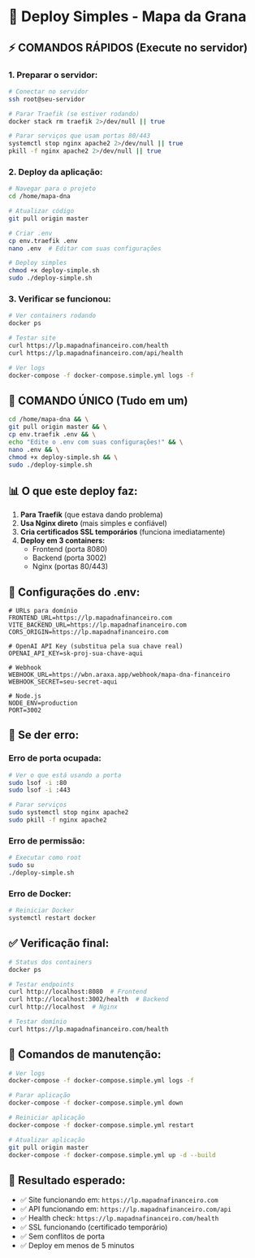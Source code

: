 # 🚀 Deploy Simples - Mapa da Grana

## ⚡ **COMANDOS RÁPIDOS (Execute no servidor)**

### **1. Preparar o servidor:**
```bash
# Conectar no servidor
ssh root@seu-servidor

# Parar Traefik (se estiver rodando)
docker stack rm traefik 2>/dev/null || true

# Parar serviços que usam portas 80/443
systemctl stop nginx apache2 2>/dev/null || true
pkill -f nginx apache2 2>/dev/null || true
```

### **2. Deploy da aplicação:**
```bash
# Navegar para o projeto
cd /home/mapa-dna

# Atualizar código
git pull origin master

# Criar .env
cp env.traefik .env
nano .env  # Editar com suas configurações

# Deploy simples
chmod +x deploy-simple.sh
sudo ./deploy-simple.sh
```

### **3. Verificar se funcionou:**
```bash
# Ver containers rodando
docker ps

# Testar site
curl https://lp.mapadnafinanceiro.com/health
curl https://lp.mapadnafinanceiro.com/api/health

# Ver logs
docker-compose -f docker-compose.simple.yml logs -f
```

## 🎯 **COMANDO ÚNICO (Tudo em um)**

```bash
cd /home/mapa-dna && \
git pull origin master && \
cp env.traefik .env && \
echo "Edite o .env com suas configurações!" && \
nano .env && \
chmod +x deploy-simple.sh && \
sudo ./deploy-simple.sh
```

## 📊 **O que este deploy faz:**

1. **Para Traefik** (que estava dando problema)
2. **Usa Nginx direto** (mais simples e confiável)
3. **Cria certificados SSL temporários** (funciona imediatamente)
4. **Deploy em 3 containers:**
   - Frontend (porta 8080)
   - Backend (porta 3002)
   - Nginx (portas 80/443)

## 🔧 **Configurações do .env:**

```env
# URLs para domínio
FRONTEND_URL=https://lp.mapadnafinanceiro.com
VITE_BACKEND_URL=https://lp.mapadnafinanceiro.com
CORS_ORIGIN=https://lp.mapadnafinanceiro.com

# OpenAI API Key (substitua pela sua chave real)
OPENAI_API_KEY=sk-proj-sua-chave-aqui

# Webhook
WEBHOOK_URL=https://wbn.araxa.app/webhook/mapa-dna-financeiro
WEBHOOK_SECRET=seu-secret-aqui

# Node.js
NODE_ENV=production
PORT=3002
```

## 🚨 **Se der erro:**

### **Erro de porta ocupada:**
```bash
# Ver o que está usando a porta
sudo lsof -i :80
sudo lsof -i :443

# Parar serviços
sudo systemctl stop nginx apache2
sudo pkill -f nginx apache2
```

### **Erro de permissão:**
```bash
# Executar como root
sudo su
./deploy-simple.sh
```

### **Erro de Docker:**
```bash
# Reiniciar Docker
systemctl restart docker
```

## ✅ **Verificação final:**

```bash
# Status dos containers
docker ps

# Testar endpoints
curl http://localhost:8080  # Frontend
curl http://localhost:3002/health  # Backend
curl http://localhost  # Nginx

# Testar domínio
curl https://lp.mapadnafinanceiro.com/health
```

## 🔄 **Comandos de manutenção:**

```bash
# Ver logs
docker-compose -f docker-compose.simple.yml logs -f

# Parar aplicação
docker-compose -f docker-compose.simple.yml down

# Reiniciar aplicação
docker-compose -f docker-compose.simple.yml restart

# Atualizar aplicação
git pull origin master
docker-compose -f docker-compose.simple.yml up -d --build
```

## 🎉 **Resultado esperado:**

- ✅ Site funcionando em: `https://lp.mapadnafinanceiro.com`
- ✅ API funcionando em: `https://lp.mapadnafinanceiro.com/api`
- ✅ Health check: `https://lp.mapadnafinanceiro.com/health`
- ✅ SSL funcionando (certificado temporário)
- ✅ Sem conflitos de porta
- ✅ Deploy em menos de 5 minutos
